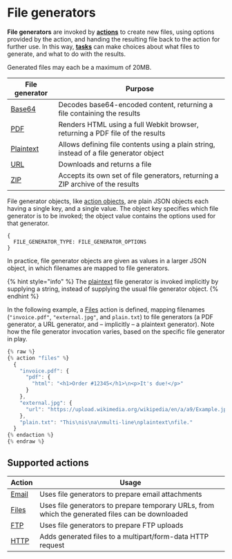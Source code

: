 # File generators

**File generators** are invoked by [**actions**](../) to create new files, using options provided by the action, and handing the resulting file back to the action for further use. In this way, [**tasks**](../../tasks/) can make choices about what files to generate, and what to do with the results.

Generated files may each be a maximum of 20MB.

| File generator            | Purpose                                                                                |
| ------------------------- | -------------------------------------------------------------------------------------- |
| [Base64](base64.md)       | Decodes base64-encoded content, returning a file containing the results                |
| [PDF](pdf/)               | Renders HTML using a full Webkit browser, returning a PDF file of the results          |
| [Plaintext](plaintext.md) | Allows defining file contents using a plain string, instead of a file generator object |
| [URL](url.md)             | Downloads and returns a file                                                           |
| [ZIP](zip.md)             | Accepts its own set of file generators, returning a ZIP archive of the results         |

File generator objects, like [action objects](../../tasks/code/action-objects.md), are plain JSON objects each having a single key, and a single value. The object key specifies which file generator is to be invoked; the object value contains the options used for that generator.

```
{
  FILE_GENERATOR_TYPE: FILE_GENERATOR_OPTIONS
}
```

In practice, file generator objects are given as values in a larger JSON object, in which filenames are mapped to file generators.

{% hint style="info" %}
The [plaintext](plaintext.md) file generator is invoked implicitly by supplying a string, instead of supplying the usual file generator object.
{% endhint %}

In the following example, a [Files](../files.md) action is defined, mapping filenames (`"invoice.pdf"`, `"external.jpg"`, and `plain.txt`) to file generators (a PDF generator, a URL generator, and – implicitly – a plaintext generator). Note how the file generator invocation varies, based on the specific file generator in play.

```javascript
{% raw %}
{% action "files" %}
  {
    "invoice.pdf": {
      "pdf": {
        "html": "<h1>Order #12345</h1>\n<p>It's due!</p>"
      }
    },
    "external.jpg": {
      "url": "https://upload.wikimedia.org/wikipedia/en/a/a9/Example.jpg"
    },
    "plain.txt": "This\nis\na\nmulti-line\nplaintext\nfile."
  }
{% endaction %}
{% endraw %}
```

## Supported actions

| Action               | Usage                                                                                            |
| -------------------- | ------------------------------------------------------------------------------------------------ |
| [Email](../email.md) | Uses file generators to prepare email attachments                                                |
| [Files](../files.md) | Uses file generators to prepare temporary URLs, from which the generated files can be downloaded |
| [FTP](../ftp.md)     | Uses file generators to prepare FTP uploads                                                      |
| [HTTP](../http.md)   | Adds generated files to a multipart/form-data HTTP request                                       |
